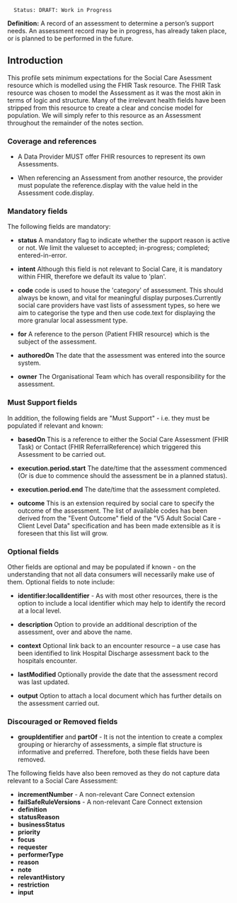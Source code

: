       Status: DRAFT: Work in Progress

**Definition:** A record of an assessment to determine a person’s support needs. An assessment record may be in progress, has already taken place, or is planned to be performed in the future.

## **Introduction**

This profile sets minimum expectations for the Social Care Asessment resource which is modelled using the FHIR Task resource. The FHIR Task resource was chosen to model the Assessment as it was the most akin in terms of logic and structure. Many of the irrelevant health fields have been stripped from this resource to create a clear and concise model for population. We will simply refer to this resource as an Assessment throughout the remainder of the notes section. 

### **Coverage and references**

- A Data Provider MUST offer FHIR resources to represent its own Assessments. 

- When referencing an Assessment from another resource, the provider must populate the reference.display with the value held in the Assessment code.display.

### **Mandatory fields**
The following fields are mandatory:

- **status** A mandatory flag to indicate whether the support reason is active or not. We limit the valueset to accepted; in-progress; completed; entered-in-error.

- **intent** Although this field is not relevant to Social Care, it is mandatory within FHIR, therefore we default its value to 'plan'.

- **code** code is used to house the 'category' of assessment. This should always be known, and vital for meaningful display purposes.Currently social care providers have vast lists of assessment types, so here we aim to categorise the type and then use code.text for displaying the more granular local assessment type. 

- **for** A reference to the person (Patient FHIR resource) which is the subject of the assessment.

- **authoredOn** The date that the assessment was entered into the source system.

- **owner** The Organisational Team which has overall responsibility for the assessment.

### **Must Support fields** 
In addition, the following fields are "Must Support" - i.e. they must be populated if relevant and known:

- **basedOn** This is a reference to either the Social Care Assessment (FHIR Task) or Contact (FHIR ReferralReference) which triggered this Assessment to be carried out.

- **execution.period.start** The date/time that the assessment commenced (Or is due to commence should the assessment be in a planned status).

- **execution.period.end** The date/time that the assessment completed.

- **outcome** This is an extension required by social care to specify the outcome of the assessment. The list of available codes has been derived from the "Event Outcome" field of the "V5 Adult Social Care - Client Level Data" specification and has been made extensible as it is foreseen that this list will grow.


### **Optional fields**
Other fields are optional and may be populated if known - on the understanding that not all data consumers will necessarily make use of them. Optional fields to note include:

- **identifier:localIdentifier** - As with most other resources, there is the option to include a local identifier which may help to identify the record at a local level.

- **description** Option to provide an additional description of the assessment, over and above the name.

- **context** Optional link back to an encounter resource – a use case has been identified to link Hospital Discharge assessment back to the hospitals encounter.

- **lastModified** Optionally provide the date that the assessment record was last updated.

- **output** Option to attach a local document which has further details on the assessment carried out.
 
### **Discouraged or Removed fields**

- **groupIdentifier** and **partOf** - It is not the intention to create a complex grouping or hierarchy of assessments, a simple flat structure is informative and preferred. Therefore, both these fields have been removed.

The following fields have also been removed as they do not capture data relevant to a Social Care Assessment:

- **incrementNumber**  - A non-relevant Care Connect extension
- **failSafeRuleVersions**  - A non-relevant Care Connect extension
- **definition** 
- **statusReason** 
- **businessStatus**
- **priority**
- **focus**
- **requester**
- **performerType**
- **reason**
- **note**
- **relevantHistory**
- **restriction**
- **input**

